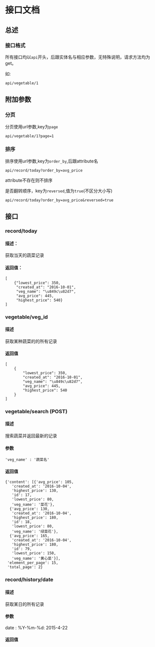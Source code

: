 # 接口文档
## 总述
### 接口格式
所有接口均以`api`开头，后跟实体名与相应参数，无特殊说明，请求方法均为get。

如:

    api/vegetable/1

## 附加参数
### 分页

分页使用url参数,key为`page`

    api/vegetable/1?page=1

### 排序

排序使用url参数,key为`order_by`,后跟attribute名

    api/record/today?order_by=avg_price

attribute不存在则不排序

是否翻转顺序，key为`reversed`,值为`true`(不区分大小写)

    api/record/today?order_by=avg_price&reversed=true


## 接口
### record/today
#### 描述：

获取当天的蔬菜记录
    
#### 返回值：

    [
    	{"lowest_price": 350,
    	 "created_at": "2016-10-01",
    	 "veg_name": "\u849c\u82d7",
    	 "avg_price": 445,
    	 "highest_price": 540}
	]
	
### vegetable/veg_id
#### 描述
获取某种蔬菜的的所有记录

#### 返回值

	[
		{
			"lowest_price": 350,
			"created_at": "2016-10-01",
			"veg_name": "\u849c\u82d7",
			"avg_price": 445,
			"highest_price": 540
		}
	]

### vegetable/search (POST)
#### 描述
搜索蔬菜并返回最新的记录

#### 参数
    'veg_name' : '蔬菜名'

#### 返回值
    {'content': [{'avg_price': 105,
       'created_at': '2016-10-04',
       'highest_price': 130,
       'id': 17,
       'lowest_price': 80,
       'veg_name': '菜花'},
      {'avg_price': 130,
       'created_at': '2016-10-04',
       'highest_price': 180,
       'id': 18,
       'lowest_price': 80,
       'veg_name': '绿菜花'},
      {'avg_price': 165,
       'created_at': '2016-10-04',
       'highest_price': 180,
       'id': 79,
       'lowest_price': 150,
       'veg_name': '黄心菜'}],
     'element_per_page': 15,
     'total_page': 2}

### record/history/date
#### 描述
获取某日的所有记录
#### 参数
date : %Y-%m-%d: 2015-4-22
#### 返回值

